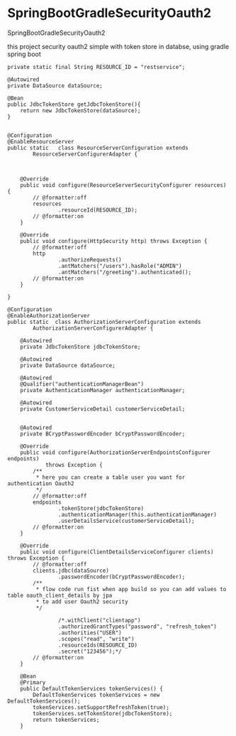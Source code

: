 # SpringBootGradleSecurityOauth2
SpringBootGradleSecurityOauth2

this project security oauth2 simple with token store in databse, using gradle spring boot


    private static final String RESOURCE_ID = "restservice";

    @Autowired
    private DataSource dataSource;

    @Bean
    public JdbcTokenStore getJdbcTokenStore(){
        return new JdbcTokenStore(dataSource);
    }


    @Configuration
    @EnableResourceServer
    public static   class ResourceServerConfiguration extends
            ResourceServerConfigurerAdapter {



        @Override
        public void configure(ResourceServerSecurityConfigurer resources) {
            // @formatter:off
            resources
                    .resourceId(RESOURCE_ID);
            // @formatter:on
        }

        @Override
        public void configure(HttpSecurity http) throws Exception {
            // @formatter:off
            http
                    .authorizeRequests()
                    .antMatchers("/users").hasRole("ADMIN")
                    .antMatchers("/greeting").authenticated();
            // @formatter:on
        }

    }

    @Configuration
    @EnableAuthorizationServer
    public static  class AuthorizationServerConfiguration extends
            AuthorizationServerConfigurerAdapter {

        @Autowired
        private JdbcTokenStore jdbcTokenStore;

        @Autowired
        private DataSource dataSource;

        @Autowired
        @Qualifier("authenticationManagerBean")
        private AuthenticationManager authenticationManager;

        @Autowired
        private CustomerServiceDetail customerServiceDetail;


        @Autowired
        private BCryptPasswordEncoder bCryptPasswordEncoder;

        @Override
        public void configure(AuthorizationServerEndpointsConfigurer endpoints)
                throws Exception {
            /**
             * here you can create a table user you want for authentication Oauth2
             */
            // @formatter:off
            endpoints
                    .tokenStore(jdbcTokenStore)
                    .authenticationManager(this.authenticationManager)
                    .userDetailsService(customerServiceDetail);
            // @formatter:on
        }

        @Override
        public void configure(ClientDetailsServiceConfigurer clients) throws Exception {
            // @formatter:off
            clients.jdbc(dataSource)
                    .passwordEncoder(bCryptPasswordEncoder);
            /**
             * flow code run fist when app build so you can add values to table oauth_client_details by jpa
             * to add user Oauth2 security
             */

                    /*.withClient("clientapp")
				    .authorizedGrantTypes("password", "refresh_token")
				    .authorities("USER")
				    .scopes("read", "write")
				    .resourceIds(RESOURCE_ID)
				    .secret("123456");*/
            // @formatter:on
        }

        @Bean
        @Primary
        public DefaultTokenServices tokenServices() {
            DefaultTokenServices tokenServices = new DefaultTokenServices();
            tokenServices.setSupportRefreshToken(true);
            tokenServices.setTokenStore(jdbcTokenStore);
            return tokenServices;
        }
